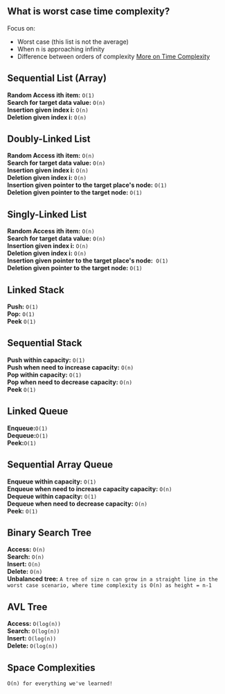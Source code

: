 ## What is worst case time complexity? 
Focus on:
- Worst case (this list is not the average)
- When n is approaching infinity 
- Difference between orders of complexity
[More on Time Complexity](timecomplex.md)

## Sequential List (Array)
**Random Access ith item:** `O(1)`<br/>
**Search for target data value:** `O(n)`<br/>
**Insertion given index i:** `O(n)`<br/>
**Deletion given index i:** `O(n)`<br/>

## Doubly-Linked List
**Random Access ith item:** `O(n)`<br/>
**Search for target data value:** `O(n)`<br/>
**Insertion given index i:** `O(n)`<br/>
**Deletion given index i:** `O(n)`<br/>
**Insertion given pointer to the target place's node:** `O(1)`<br/>
**Deletion given pointer to the target node:** `O(1)`<br/>

## Singly-Linked List
**Random Access ith item:** `O(n)`<br/>
**Search for target data value:** `O(n)`<br/>
**Insertion given index i:** `O(n)`<br/>
**Deletion given index i:** `O(n)`<br/>
**Insertion given pointer to the target place's node:**` O(1)` <br/>
**Deletion given pointer to the target node:** `O(1)`<br/>

## Linked Stack 
**Push:** `O(1)`<br/>
**Pop:** `O(1)`<br/>
**Peek** `O(1)`<br/>

## Sequential Stack 
**Push within capacity:** `O(1)`<br/>
**Push when need to increase capacity:** `O(n)`<br/>
**Pop within capacity:** `O(1)`<br/>
**Pop when need to decrease capacity:** `O(n)`<br/>
**Peek** `O(1)`<br/>

## Linked Queue 
**Enqueue:**`O(1)`<br/>
**Dequeue:**`O(1)`<br/>
**Peek:**`O(1)`<br/>

## Sequential Array Queue 
**Enqueue within capacity:** `O(1)`<br/>
**Enqueue when need to increase capacity capacity:** `O(n)`<br/>
**Dequeue within capacity:** `O(1)`<br/>
**Dequeue when need to decrease capacity:** `O(n)`<br/>
**Peek:** `O(1)`<br/>

## Binary Search Tree
**Access:** `O(n)`<br/>
**Search:** `O(n)`<br/>
**Insert:** `O(n)`<br/>
**Delete:** `O(n)`<br/>
**Unbalanced tree:** `A tree of size n can grow in a straight line in the worst case scenario, where time complexity is O(n) as height = n-1`<br/>

## AVL Tree 
**Access:** `O(log(n))`<br/>
**Search:** `O(log(n))`<br/>
**Insert:** `O(log(n))`<br/>
**Delete:** `O(log(n))`<br/>

## Space Complexities 
`O(n) for everything we've learned!`

